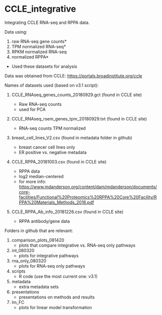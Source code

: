 # CCLE_integrative

Integrating CCLE RNA-seq and RPPA data. 

Data using:
  1) raw RNA-seq gene counts*
  2) TPM normalized RNA-seq*
  3) RPKM normalized RNA-seq
  3) normalized RPPA*
* Used these datasets for analysis

Data was obtained from CCLE: https://portals.broadinstitute.org/ccle

Names of datasets used (based on v3.1 script):
  1) CCLE_RNAseq_genes_counts_20180929.gct (found in CCLE site)
      - Raw RNA-seq counts
      - used for PCA

  2) CCLE_RNAseq_rsem_genes_tpm_20180929.txt (found in CCLE site)
      - RNA-seq counts TPM normalized

  3) breast_cell_lines_V2.csv (found in metadata folder in github)
      - breast cancer cell lines only
      - ER positive vs. negative metadata

  4) CCLE_RPPA_20181003.csv (found in CCLE site)
      - RPPA data
      - log2 median-centered
      - for more info: https://www.mdanderson.org/content/dam/mdanderson/documents/core-facilities/Functional%20Proteomics%20RPPA%20Core%20Facility/RPPA%20Materials_Methods_2016.pdf

  5) CCLE_RPPA_Ab_info_20181226.csv (found in CCLE site)
      - RPPA antibody/gene data
  
Folders in github that are relevant:
  1) comparison_plots_081420
      - plots that compare integrative vs. RNA-seq only pathways
  2) int_080320
      - plots for integrative pathways
  3) rna_only_080320
      - plots for RNA-seq only pathways
  4) scripts
      - R code (use the most current one: v3.1)
  5) metadata
      - extra metadata sets
  6) presentations
      - presentations on methods and results
  7) lm_FC
      - plots for linear model transformation


